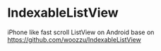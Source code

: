 # IndexableListView
iPhone like fast scroll ListView on Android base on https://github.com/woozzu/IndexableListView
